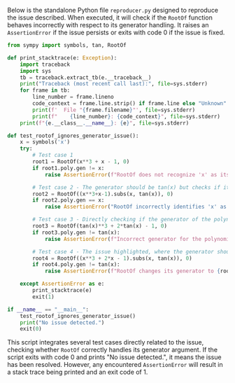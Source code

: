 Below is the standalone Python file `reproducer.py` designed to reproduce the issue described. When executed, it will check if the `RootOf` function behaves incorrectly with respect to its generator handling. It raises an `AssertionError` if the issue persists or exits with code 0 if the issue is fixed.

```python
from sympy import symbols, tan, RootOf

def print_stacktrace(e: Exception):
    import traceback
    import sys
    tb = traceback.extract_tb(e.__traceback__)
    print("Traceback (most recent call last):", file=sys.stderr)
    for frame in tb:
        line_number = frame.lineno
        code_context = frame.line.strip() if frame.line else "Unknown"
        print(f'  File "{frame.filename}"', file=sys.stderr)
        print(f"    {line_number}: {code_context}", file=sys.stderr)
    print(f"{e.__class__.__name__}: {e}", file=sys.stderr)

def test_rootof_ignores_generator_issue():
    x = symbols('x')
    try:
        # Test case 1
        root1 = RootOf(x**3 + x - 1, 0)
        if root1.poly.gen != x:
            raise AssertionError(f"RootOf does not recognize 'x' as its generator: {root1.poly.gen}")

        # Test case 2 - The generator should be tan(x) but checks if it mistakenly keeps it as x
        root2 = RootOf((x**3+x-1).subs(x, tan(x)), 0)
        if root2.poly.gen == x:
            raise AssertionError("RootOf incorrectly identifies 'x' as its generator instead of 'tan(x)'")

        # Test case 3 - Directly checking if the generator of the polynomial is maintained correctly
        root3 = RootOf(tan(x)**3 + 2*tan(x) - 1, 0)
        if root3.poly.gen != tan(x):
            raise AssertionError(f"Incorrect generator for the polynomial, expected 'tan(x)', found: {root3.poly.gen}")

        # Test case 4 - The issue highlighted, where the generator should be x but is erroneously tan(x)
        root4 = RootOf((x**3 + 2*x - 1).subs(x, tan(x)), 0)
        if root4.poly.gen != tan(x):
            raise AssertionError(f"RootOf changes its generator to {root4.poly.gen} instead of 'tan(x)'")

    except AssertionError as e:
        print_stacktrace(e)
        exit(1)

if __name__ == "__main__":
    test_rootof_ignores_generator_issue()
    print("No issue detected.")
    exit(0)
```

This script integrates several test cases directly related to the issue, checking whether `RootOf` correctly handles its generator argument. If the script exits with code 0 and prints "No issue detected.", it means the issue has been resolved. However, any encountered `AssertionError` will result in a stack trace being printed and an exit code of 1.